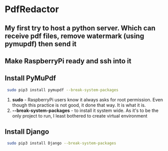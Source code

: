 # PdfRedactor
My first try to host a python server. Which can receive pdf files, remove watermark (using pymupdf) then send it
---
## Make RaspberryPi ready and ssh into it
## Install PyMuPdf
``` bash
 sudo pip3 install pymupdf --break-system-packages
```
1. **sudo**  - RaspberryPi users know it always asks for root permission. Even though this practice is not good, it done that way. It is what it is.
2. **--break-system-packages**  - to install it system wide. As it's to be the only project to run, I least bothered to create virtual environment
## Install Django
``` bash
 sudo pip3 install Django --break-system-packages
```
